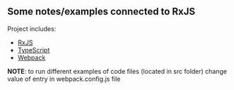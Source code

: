 ## Some notes/examples connected to RxJS

Project includes:
* [RxJS](https://rxjs.dev/)
* [TypeScript](https://www.typescriptlang.org/)
* [Webpack](https://webpack.js.org/)

__NOTE__: to run different examples of code files (located in src folder) change value of entry in webpack.config.js file
